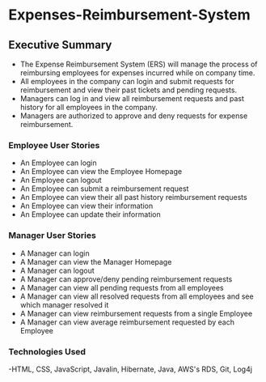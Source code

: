 # Expenses-Reimbursement-System

## Executive Summary
- The Expense Reimbursement System (ERS) will manage the process of reimbursing employees for expenses incurred while on company time.
- All employees in the company can login and submit requests for reimbursement and view their past tickets and pending requests.
- Managers can log in and view all reimbursement requests and past history for all employees in the company.
- Managers are authorized to approve and deny requests for expense reimbursement.

### Employee User Stories

- An Employee can login
- An Employee can view the Employee Homepage
- An Employee can logout
- An Employee can submit a reimbursement request
- An Employee can view their all past history reimbursement requests
- An Employee can view their information
- An Employee can update their information

### Manager User Stories

- A Manager can login
- A Manager can view the Manager Homepage
- A Manager can logout
- A Manager can approve/deny pending reimbursement requests
- A Manager can view all pending requests from all employees
- A Manager can view all resolved requests from all employees and see which manager resolved it
- A Manager can view reimbursement requests from a single Employee
- A Manager can view average reimbursement requested by each Employee 

### Technologies Used
-HTML, CSS, JavaScript, Javalin, Hibernate, Java, AWS's RDS, Git, Log4j
